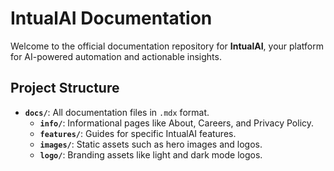 # IntualAI Documentation

Welcome to the official documentation repository for **IntualAI**, your platform for AI-powered automation and actionable insights.

## Project Structure

- **`docs/`**: All documentation files in `.mdx` format.
  - **`info/`**: Informational pages like About, Careers, and Privacy Policy.
  - **`features/`**: Guides for specific IntualAI features.
  - **`images/`**: Static assets such as hero images and logos.
  - **`logo/`**: Branding assets like light and dark mode logos.